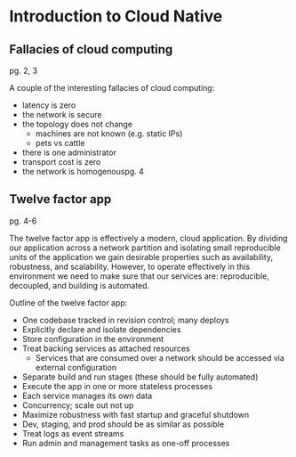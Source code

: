 # Introduction to Cloud Native

## Fallacies of cloud computing
pg. 2, 3

A couple of the interesting fallacies of cloud computing:
- latency is zero
- the network is secure
- the topology does not change
    - machines are not known (e.g. static IPs)
    - pets vs cattle
- there is one administrator
- transport cost is zero
- the network is homogenouspg. 4

## Twelve factor app
pg. 4-6

The twelve factor app is effectively a modern, cloud application. By dividing our application across a network partition and isolating small reproducible units of the application we gain desirable properties such as availability, robustness, and scalability. However, to operate effectively in this environment we need to make sure that our services are: reproducible, decoupled, and building is automated.

Outline of the twelve factor app:
- One codebase tracked in revision control; many deploys
- Explicitly declare and isolate dependencies
- Store configuration in the environment
- Treat backing services as attached resources
    - Services that are consumed over a network should be accessed via external configuration
- Separate build and run stages (these should be fully automated)
- Execute the app in one or more stateless processes
- Each service manages its own data
- Concurrency; scale out not up
- Maximize robustness with fast startup and graceful shutdown
- Dev, staging, and prod should be as similar as possible
- Treat logs as event streams
- Run admin and management tasks as one-off processes
